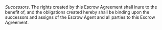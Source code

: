 *Successors*. The rights created by this Escrow Agreement shall inure to the benefit of, and the obligations created hereby shall be binding upon the successors and assigns of the Escrow Agent and all parties to this Escrow Agreement.
